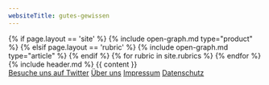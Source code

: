 ```yaml
---
websiteTitle: gutes-gewissen
---
```


<html lang="de">

<head>
  <script async src="https://www.googletagmanager.com/gtag/js?id=UA-161504796-1"></script>
  <script src="/assets/js/jquery-3.5.1.js"></script>
  <script src="/assets/js/popper.min.js"></script>
  <script src="/assets/js/link-masking.js"></script>
  <script src="/assets/bootstrap/js/bootstrap.min.js"></script>
  <script src="/assets/js/scrolling.js"></script>
  <!-- AdSense - Google AdSense -->  
  <script data-ad-client="ca-pub-4092276681239296" async src="https://pagead2.googlesyndication.com/pagead/js/adsbygoogle.js"></script>
  <!-- Global site tag (gtag.js) - Google Analytics -->
  <script>
    window.dataLayer = window.dataLayer || [];
    function gtag() { dataLayer.push(arguments); }
    gtag('js', new Date());

    gtag('config', 'UA-161504796-1');
  </script>
  <meta charset="utf-8" />
  <meta name="viewport" content="width=device-width, initial-scale=1" />
  <meta name="description"
    content="{% if page.shortDescription %}{{ page.shortDescription }}{% else %}{{ page.description }}{% endif %}">
  <meta name="keywords" content="{{ page.tags | join: ', ' }}">
  {% if page.layout == 'site' %}
  {% include open-graph.md type="product" %}
  {% elsif page.layout == 'rubric' %}
  {% include open-graph.md type="article" %}
  {% endif %}

  <link rel="shortcut icon" type="image/x-icon" href="/favicon.ico" />
  <link rel="stylesheet" href="/assets/css/main.css" />
  <title>{{ page.title }} {% if page.slogan %} | {{ page.slogan }} {% endif %}</title>

<!-- Unique/Canonical urls -->  
  <link rel="canonical" href="{{ site.url }}"/>
    {% for rubric in site.rubrics %}
      <link rel="canonical" href="{{ site.url }}{{ rubric.url }}"/>
    {% endfor %}
</head>

<body>
  {% include header.md %}
  {{ content }}
  <footer id="footer">
    <div class="container p-3 text-center">
      <a class="btn btn-light btn-sm ml-1" href="https://twitter.com/gutes_gewissen" target="_blank">Besuche uns auf
        Twitter</a>
      <a class="btn btn-light btn-sm ml-1" href="/ueber-uns">Über uns</a>
      <a class="btn btn-light btn-sm mr-1" href="/impressum">Impressum</a>
      <a class="btn btn-light btn-sm ml-1" href="/datenschutz">Datenschutz</a>
    </div>
  </footer>
</body>

</html>